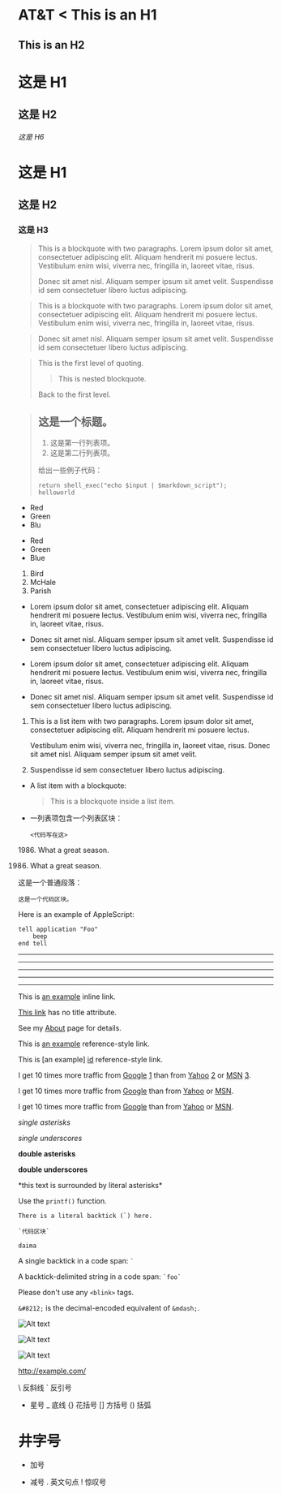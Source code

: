 AT&T
&lt;
This is an H1
=============

This is an H2
-------------

# 这是 H1

## 这是 H2

###### 这是 H6

# 这是 H1 #

## 这是 H2 ##

### 这是 H3 ######

> This is a blockquote with two paragraphs. Lorem ipsum dolor sit amet,
> consectetuer adipiscing elit. Aliquam hendrerit mi posuere lectus.
> Vestibulum enim wisi, viverra nec, fringilla in, laoreet vitae, risus.
> 
> Donec sit amet nisl. Aliquam semper ipsum sit amet velit. Suspendisse
> id sem consectetuer libero luctus adipiscing.

> This is a blockquote with two paragraphs. Lorem ipsum dolor sit amet,
consectetuer adipiscing elit. Aliquam hendrerit mi posuere lectus.
Vestibulum enim wisi, viverra nec, fringilla in, laoreet vitae, risus.

> Donec sit amet nisl. Aliquam semper ipsum sit amet velit. Suspendisse
id sem consectetuer libero luctus adipiscing.

> This is the first level of quoting.
>
> > This is nested blockquote.
>
> Back to the first level.

> ## 这是一个标题。
> 
> 1.   这是第一行列表项。
> 2.   这是第二行列表项。
> 
> 给出一些例子代码：
> 
>     return shell_exec("echo $input | $markdown_script");
>     helloworld

*   Red
*   Green
*   Blu

+   Red
+   Green
+   Blue

1.  Bird
1.  McHale
1.  Parish

*   Lorem ipsum dolor sit amet, consectetuer adipiscing elit.
    Aliquam hendrerit mi posuere lectus. Vestibulum enim wisi,
    viverra nec, fringilla in, laoreet vitae, risus.
*   Donec sit amet nisl. Aliquam semper ipsum sit amet velit.
    Suspendisse id sem consectetuer libero luctus adipiscing.

*   Lorem ipsum dolor sit amet, consectetuer adipiscing elit.
Aliquam hendrerit mi posuere lectus. Vestibulum enim wisi,
viverra nec, fringilla in, laoreet vitae, risus.
*   Donec sit amet nisl. Aliquam semper ipsum sit amet velit.
Suspendisse id sem consectetuer libero luctus adipiscing.

1.  This is a list item with two paragraphs. Lorem ipsum dolor
    sit amet, consectetuer adipiscing elit. Aliquam hendrerit
    mi posuere lectus.

    Vestibulum enim wisi, viverra nec, fringilla in, laoreet
    vitae, risus. Donec sit amet nisl. Aliquam semper ipsum
    sit amet velit.

2.  Suspendisse id sem consectetuer libero luctus adipiscing.

*   A list item with a blockquote:

    > This is a blockquote
    > inside a list item.

*   一列表项包含一个列表区块：

        <代码写在这>

1986\. What a great season.

1986. What a great season.

这是一个普通段落：

    这是一个代码区块。

Here is an example of AppleScript:

    tell application "Foo"
        beep
    end tell

* * *

***

*****

- - -

---------------------------------------

This is [an example](http://example.com/ "Title") inline link.

[This link](http://example.net/) has no title attribute.

See my [About](/about/) page for details.

This is [an example][id] reference-style link.

This is [an example] [id] reference-style link.

[id]: http://example.com/  "Optional Title Here"

I get 10 times more traffic from [Google] [1] than from
[Yahoo] [2] or [MSN] [3].

  [1]: http://google.com/        "Google"
  [2]: http://search.yahoo.com/  "Yahoo Search"
  [3]: http://search.msn.com/    "MSN Search"


I get 10 times more traffic from [Google][] than from
[Yahoo][] or [MSN][].

  [google]: http://google.com/        "Google"
  [yahoo]:  http://search.yahoo.com/  "Yahoo Search"
  [msn]:    http://search.msn.com/    "MSN Search"


I get 10 times more traffic from [Google](http://google.com/ "Google")
than from [Yahoo](http://search.yahoo.com/ "Yahoo Search") or
[MSN](http://search.msn.com/ "MSN Search").

*single asterisks*

_single underscores_

**double asterisks**

__double underscores__

\*this text is surrounded by literal asterisks\*

Use the `printf()` function.


``There is a literal backtick (`) here.``
	
	`代码区块`

`daima`

A single backtick in a code span: `` ` ``

A backtick-delimited string in a code span: `` `foo` ``

Please don't use any `<blink>` tags.

`&#8212;` is the decimal-encoded equivalent of `&mdash;`.

![Alt text](/path/to/img.jpg)

![Alt text](/path/to/img.jpg "Optional title")

![Alt text][id]

[id]: url/to/image  "Optional title attribute"

<http://example.com/>

\   反斜线
`   反引号
*   星号
_   底线
{}  花括号
[]  方括号
()  括弧
#   井字号
+   加号
-   减号
.   英文句点
!   惊叹号